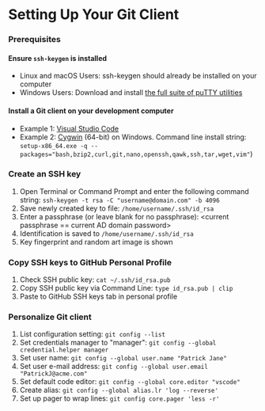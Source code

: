 # Setting Up Your Git Client

### Prerequisites

#### Ensure `ssh-keygen` is installed  
  * Linux and macOS Users: ssh-keygen should already be installed on your computer  
  * Windows Users: Download and install [the full suite of puTTY utilities](https://www.chiark.greenend.org.uk/~sgtatham/putty/latest.html)  

#### Install a Git client on your development computer
  * Example 1: [Visual Studio Code](https://code.visualstudio.com/download)
  * Example 2: [Cygwin](https://cygwin.com/install.html) (64-bit) on Windows. Command line install string: `setup-x86_64.exe -q --packages="bash,bzip2,curl,git,nano,openssh,qawk,ssh,tar,wget,vim"`) 

### Create an SSH key
1. Open Terminal or Command Prompt and enter the following command string: `ssh-keygen -t rsa -C "username@domain.com" -b 4096`  
2. Save newly created key to file: `/home/username/.ssh/id_rsa`  
3. Enter a passphrase (or leave blank for no passphrase): <current passphrase == current AD domain password>  
4. Identification is saved to `/home/username/.ssh/id_rsa`  
5. Key fingerprint and random art image is shown  

### Copy SSH keys to GitHub Personal Profile
1. Check SSH public key: `cat ~/.ssh/id_rsa.pub`  
2. Copy SSH public key via Command Line: `type id_rsa.pub | clip`  
3. Paste to GitHub SSH keys tab in personal profile

### Personalize Git client
1. List configuration setting: `git config --list`  
2. Set credentials manager to "manager": `git config --global credential.helper manager`
3. Set user name: `git config --global user.name "Patrick Jane"`  
4. Set user e-mail address: `git config --global user.email "PatrickJ@acme.com"`  
5. Set default code editor: `git config --global core.editor "vscode"`  
6. Create alias: `git config --global alias.lr 'log --reverse'`  
7. Set up pager to wrap lines: `git config core.pager 'less -r'`  

